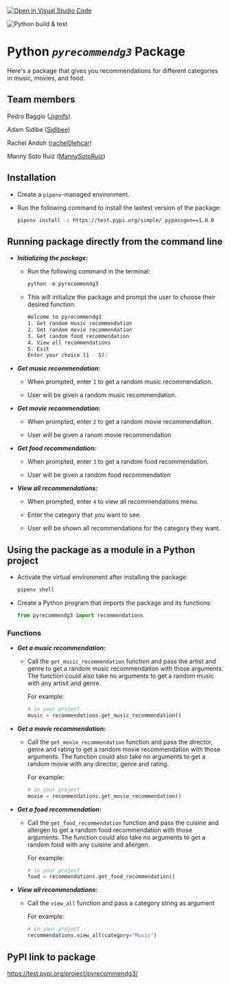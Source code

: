 [![Open in Visual Studio Code](https://classroom.github.com/assets/open-in-vscode-c66648af7eb3fe8bc4f294546bfd86ef473780cde1dea487d3c4ff354943c9ae.svg)](https://classroom.github.com/online_ide?assignment_repo_id=9088947&assignment_repo_type=AssignmentRepo)

![Python build & test](https://github.com/software-students-fall2022/python-package-exercise-project-3-team-3/actions/workflows/build.yaml/badge.svg)

# Python *`pyrecommendg3`* Package

Here's a package that gives you recommendations for different categories in music, movies, and food. 



## Team members
Pedro Baggio ([Jignifs](https://github.com/Jignifs))

Adam Sidibe ([Sidibee](https://github.com/sidibee))

Rachel Andoh ([rachel0lehcar](https://github.com/rachel0lehcar))

Manny Soto Ruiz ([MannySotoRuiz](https://github.com/MannySotoRuiz))

## Installation

- Create a `pipenv`-managed environment.

- Run the following command to install the lastest version of the package:

  ```bash
  pipenv install -i https://test.pypi.org/simple/ pypassgen==1.0.0
  ```

## Running package directly from the command line

- **_Initializing the package:_**

  - Run the following command in the terminal:

    ```python
    python -m pyrecommendg3
    ```

  - This will initialize the package and prompt the user to choose their desired function.

    ```bash
    Welcome to pyrecommendg3
    1. Get random music recommendation
    2. Get random movie recommendation
    3. Get random food recommendation
    4. View all recommendations
    5. Exit
    Enter your choice (1 - 5):
    ```

- **_Get music recommendation:_**

  - When prompted, enter `1` to get a random music recommendation.

  - User will be given a random music recommendation.

- **_Get movie recommendation:_**

  - When prompted, enter `2` to get a random movie recommendation.

  - User will be given a ranom movie recommendation

- **_Get food recommendation:_**

  - When prompted, enter `3` to get a random food recommendation.

  - User will be given a random food recommendation

- **_View all recommendations:_**

  - When prompted, enter `4` to view all recommendations menu.

  - Enter the category that you want to see.
  
  - User will be shown all recommendations for the category they want.

## Using the package as a module in a Python project

- Activate the virtual environment after installing the package:

  ```python
  pipenv shell
  ```

- Create a Python program that imports the package and its functions:

  ```python
  from pyrecommendg3 import recommendations
  ```

### Functions

- **_Get a music recommendation:_**

  - Call the `get_music_recommendation` function and pass the artist and genre to get a random music recommendation with those arguments. The function could also take no arguments to get a random music with any artisit and genre.

    For example:

    ```python
    # in your project
    music = recommendations.get_music_recommendation()
    ```

- **_Get a movie recommendation:_**

  - Call the `get_movie_recommendation` function and pass the director, genre and rating to get a random movie recommendation with those arguments. The function could also take no arguments to get a random movie with any director, genre and rating.

    For example:

    ```python
    # in your project
    movie = recommendations.get_movie_recommendation()
    ```

- **_Get a food recommendation:_**

  - Call the `get_food_recommendation` function and pass the cuisine and allergen to get a random food recommendation with those arguments. The function could also take no arguments to get a random food with any cuisine and allergen.

    For example:

    ```python
    # in your project
    food = recommendations.get_food_recommendation()
    ```

- **_View all recommendations:_**

  - Call the `view_all` function and pass a category string as argument

    For example:

    ```python
    # in your project
    recommendations.view_all(category="Music")
    ```
## PyPI link to package
<https://test.pypi.org/project/pyrecommendg3/>